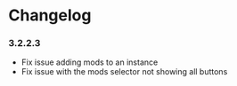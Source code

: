 Changelog
====================================

### 3.2.2.3

- Fix issue adding mods to an instance
- Fix issue with the mods selector not showing all buttons